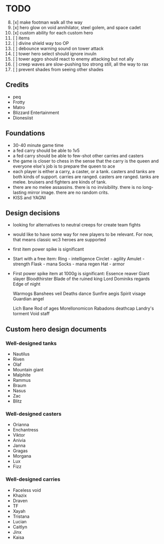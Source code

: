 # TODO

8. [x] make footman walk all the way
28. [x] hero glow on void annihilator, steel golem, and space cadet
29. [x] custom ability for each custom hero
30. [ ] items
31. [ ] divine shield way too OP
32. [ ] debounce warning sound on tower attack
33. [ ] tower hero select should ignore invuln
34. [ ] tower aggro should react to enemy attacking but not ally
35. [ ] creep waves are slow-pushing too strong still, all the way to rax
36. [ ] prevent shades from seeing other shades


## Credits

- peq
- Frotty
- Matro
- Blizzard Entertainment
- Dionesiist


## Foundations

- 30-40 minute game time
- a fed carry should be able to 1v5
- a fed carry should be able to few-shot other carries and casters
- the game is closer to chess in the sense that the carry is the queen and everyone else's job is to prepare the queen to ace
- each player is either a carry, a caster, or a tank. casters and tanks are both kinds of support. carries are ranged. casters are ranged. tanks are melee. bruisers and fighters are kinds of tank.
- there are no melee assassins. there is no invisibility. there is no long-lasting mirror image. there are no random crits.
- KISS and YAGNI


## Design decisions

- looking for alternatives to neutral creeps for create team fights
- would like to have some way for new players to be relevant. For now, that means classic wc3 heroes are supported
- first item power spike is significant
- Start with a free item:
    Ring - intelligence
    Circlet - agility
    Amulet - strength
    Flask - mana
    Socks - mana regen
    Hat - armor

- First power spike item at 1000g is significant:
    Essence reaver
    Giant slayer
    Bloodthirster
    Blade of the ruined king
    Lord Dominiks regards
    Edge of night

    Warmogs
    Banshees veil
    Deaths dance
    Sunfire aegis
    Spirit visage
    Guardian angel

    Lich Bane
    Rod of ages
    Morellonomicon
    Rabadons deathcap
    Landry's torment
    Void staff


## Custom hero design documents

### Well-designed tanks

- Nautilus
- Riven
- Olaf
- Mountain giant
- Malphite
- Rammus
- Braum
- Nasus
- Zac
- Blitz

### Well-designed casters

- Orianna
- Enchantress
- Viktor
- Anivia
- Janna
- Gragas
- Morgana
- Lux
- Fizz

### Well-designed carries

- Faceless void
- Khazix
- Draven
- TF
- Xayah
- Tristana
- Lucian
- Caitlyn
- Jinx
- Kaisa
